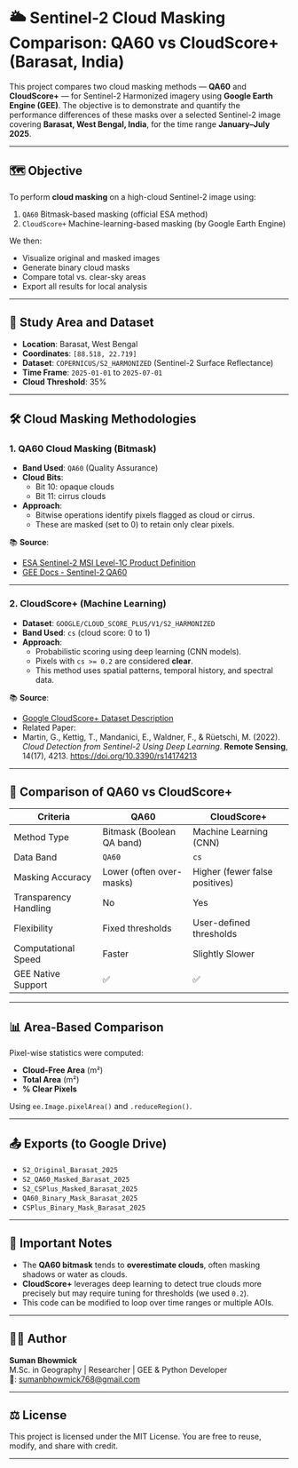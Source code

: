 # 🌥️ Sentinel-2 Cloud Masking Comparison: QA60 vs CloudScore+ (Barasat, India)

This project compares two cloud masking methods — **QA60** and **CloudScore+** — for Sentinel-2 Harmonized imagery using **Google Earth Engine (GEE)**. The objective is to demonstrate and quantify the performance differences of these masks over a selected Sentinel-2 image covering **Barasat, West Bengal, India**, for the time range **January–July 2025**.

---

## 🗺️ Objective

To perform **cloud masking** on a high-cloud Sentinel-2 image using:
1. `QA60` Bitmask-based masking (official ESA method)
2. `CloudScore+` Machine-learning-based masking (by Google Earth Engine)

We then:
- Visualize original and masked images
- Generate binary cloud masks
- Compare total vs. clear-sky areas
- Export all results for local analysis

---

## 📍 Study Area and Dataset

- **Location**: Barasat, West Bengal  
- **Coordinates**: `[88.518, 22.719]`
- **Dataset**: `COPERNICUS/S2_HARMONIZED` (Sentinel-2 Surface Reflectance)
- **Time Frame**: `2025-01-01` to `2025-07-01`
- **Cloud Threshold**: 35%

---

## 🛠️ Cloud Masking Methodologies

### 1. **QA60 Cloud Masking (Bitmask)**

- **Band Used**: `QA60` (Quality Assurance)
- **Cloud Bits**:
  - Bit 10: opaque clouds
  - Bit 11: cirrus clouds
- **Approach**:
  - Bitwise operations identify pixels flagged as cloud or cirrus.
  - These are masked (set to 0) to retain only clear pixels.

📚 **Source**:  
- [ESA Sentinel-2 MSI Level-1C Product Definition](https://sentinel.esa.int/documents/247904/685211/Sentinel-2-MSIL1C-ProductDefinition.pdf)
- [GEE Docs - Sentinel-2 QA60](https://developers.google.com/earth-engine/datasets/catalog/COPERNICUS_S2)

---

### 2. **CloudScore+ (Machine Learning)**

- **Dataset**: `GOOGLE/CLOUD_SCORE_PLUS/V1/S2_HARMONIZED`
- **Band Used**: `cs` (cloud score: 0 to 1)
- **Approach**:
  - Probabilistic scoring using deep learning (CNN models).
  - Pixels with `cs >= 0.2` are considered **clear**.
  - This method uses spatial patterns, temporal history, and spectral data.

📚 **Source**:  
- [Google CloudScore+ Dataset Description](https://developers.google.com/earth-engine/datasets/catalog/GOOGLE_CLOUD_SCORE_PLUS_V1_S2_HARMONIZED)
- Related Paper:
- Martin, G., Kettig, T., Mandanici, E., Waldner, F., & Rüetschi, M. (2022). *Cloud Detection from Sentinel-2 Using Deep Learning*. **Remote Sensing**, 14(17), 4213. https://doi.org/10.3390/rs14174213

---

## 🧮 Comparison of QA60 vs CloudScore+

| Criteria                | QA60                         | CloudScore+                    |
|------------------------|------------------------------|--------------------------------|
| Method Type            | Bitmask (Boolean QA band)    | Machine Learning (CNN)         |
| Data Band              | `QA60`                       | `cs`                           |
| Masking Accuracy       | Lower (often over-masks)     | Higher (fewer false positives) |
| Transparency Handling  | No                           | Yes                            |
| Flexibility            | Fixed thresholds             | User-defined thresholds        |
| Computational Speed    | Faster                       | Slightly Slower                |
| GEE Native Support     | ✅                            | ✅                             |

---

## 📊 Area-Based Comparison

Pixel-wise statistics were computed:

- **Cloud-Free Area** (m²)
- **Total Area** (m²)
- **% Clear Pixels**

Using `ee.Image.pixelArea()` and `.reduceRegion()`.

---

## 📤 Exports (to Google Drive)

- `S2_Original_Barasat_2025`
- `S2_QA60_Masked_Barasat_2025`
- `S2_CSPlus_Masked_Barasat_2025`
- `QA60_Binary_Mask_Barasat_2025`
- `CSPlus_Binary_Mask_Barasat_2025`

---

## 📌 Important Notes

- The **QA60 bitmask** tends to **overestimate clouds**, often masking shadows or water as clouds.
- **CloudScore+** leverages deep learning to detect true clouds more precisely but may require tuning for thresholds (we used `0.2`).
- This code can be modified to loop over time ranges or multiple AOIs.

---

## 🧑‍💻 Author

**Suman Bhowmick**  
M.Sc. in Geography | Researcher | GEE & Python Developer  
📧: sumanbhowmick768@gmail.com  

---

## ⚖️ License

This project is licensed under the MIT License. You are free to reuse, modify, and share with credit.

---

